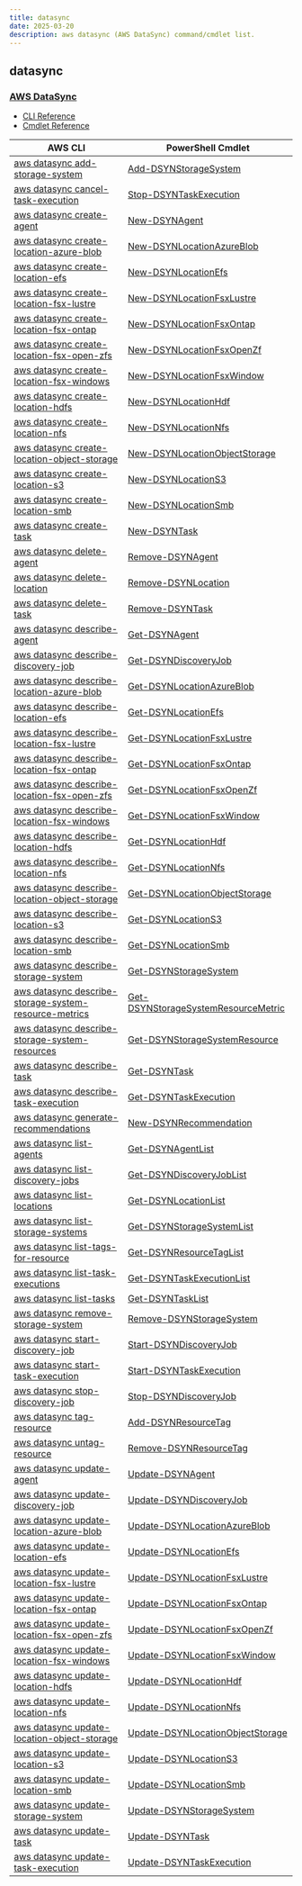 ```yaml
---
title: datasync
date: 2025-03-20
description: aws datasync (AWS DataSync) command/cmdlet list.
---
```


## datasync

### [AWS DataSync](https://aws.amazon.com/datasync/)

* [CLI Reference](https://awscli.amazonaws.com/v2/documentation/api/latest/reference/datasync/index.html)
* [Cmdlet Reference](https://docs.aws.amazon.com/powershell/latest/reference/items/AWS_DataSync_cmdlets.html)

|AWS CLI|PowerShell Cmdlet|
|----|----|
|[aws datasync add-storage-system](https://awscli.amazonaws.com/v2/documentation/api/latest/reference/datasync/add-storage-system.html)|[Add-DSYNStorageSystem](https://docs.aws.amazon.com/powershell/latest/reference/items/Add-DSYNStorageSystem.html)|
|[aws datasync cancel-task-execution](https://awscli.amazonaws.com/v2/documentation/api/latest/reference/datasync/cancel-task-execution.html)|[Stop-DSYNTaskExecution](https://docs.aws.amazon.com/powershell/latest/reference/items/Stop-DSYNTaskExecution.html)|
|[aws datasync create-agent](https://awscli.amazonaws.com/v2/documentation/api/latest/reference/datasync/create-agent.html)|[New-DSYNAgent](https://docs.aws.amazon.com/powershell/latest/reference/items/New-DSYNAgent.html)|
|[aws datasync create-location-azure-blob](https://awscli.amazonaws.com/v2/documentation/api/latest/reference/datasync/create-location-azure-blob.html)|[New-DSYNLocationAzureBlob](https://docs.aws.amazon.com/powershell/latest/reference/items/New-DSYNLocationAzureBlob.html)|
|[aws datasync create-location-efs](https://awscli.amazonaws.com/v2/documentation/api/latest/reference/datasync/create-location-efs.html)|[New-DSYNLocationEfs](https://docs.aws.amazon.com/powershell/latest/reference/items/New-DSYNLocationEfs.html)|
|[aws datasync create-location-fsx-lustre](https://awscli.amazonaws.com/v2/documentation/api/latest/reference/datasync/create-location-fsx-lustre.html)|[New-DSYNLocationFsxLustre](https://docs.aws.amazon.com/powershell/latest/reference/items/New-DSYNLocationFsxLustre.html)|
|[aws datasync create-location-fsx-ontap](https://awscli.amazonaws.com/v2/documentation/api/latest/reference/datasync/create-location-fsx-ontap.html)|[New-DSYNLocationFsxOntap](https://docs.aws.amazon.com/powershell/latest/reference/items/New-DSYNLocationFsxOntap.html)|
|[aws datasync create-location-fsx-open-zfs](https://awscli.amazonaws.com/v2/documentation/api/latest/reference/datasync/create-location-fsx-open-zfs.html)|[New-DSYNLocationFsxOpenZf](https://docs.aws.amazon.com/powershell/latest/reference/items/New-DSYNLocationFsxOpenZf.html)|
|[aws datasync create-location-fsx-windows](https://awscli.amazonaws.com/v2/documentation/api/latest/reference/datasync/create-location-fsx-windows.html)|[New-DSYNLocationFsxWindow](https://docs.aws.amazon.com/powershell/latest/reference/items/New-DSYNLocationFsxWindow.html)|
|[aws datasync create-location-hdfs](https://awscli.amazonaws.com/v2/documentation/api/latest/reference/datasync/create-location-hdfs.html)|[New-DSYNLocationHdf](https://docs.aws.amazon.com/powershell/latest/reference/items/New-DSYNLocationHdf.html)|
|[aws datasync create-location-nfs](https://awscli.amazonaws.com/v2/documentation/api/latest/reference/datasync/create-location-nfs.html)|[New-DSYNLocationNfs](https://docs.aws.amazon.com/powershell/latest/reference/items/New-DSYNLocationNfs.html)|
|[aws datasync create-location-object-storage](https://awscli.amazonaws.com/v2/documentation/api/latest/reference/datasync/create-location-object-storage.html)|[New-DSYNLocationObjectStorage](https://docs.aws.amazon.com/powershell/latest/reference/items/New-DSYNLocationObjectStorage.html)|
|[aws datasync create-location-s3](https://awscli.amazonaws.com/v2/documentation/api/latest/reference/datasync/create-location-s3.html)|[New-DSYNLocationS3](https://docs.aws.amazon.com/powershell/latest/reference/items/New-DSYNLocationS3.html)|
|[aws datasync create-location-smb](https://awscli.amazonaws.com/v2/documentation/api/latest/reference/datasync/create-location-smb.html)|[New-DSYNLocationSmb](https://docs.aws.amazon.com/powershell/latest/reference/items/New-DSYNLocationSmb.html)|
|[aws datasync create-task](https://awscli.amazonaws.com/v2/documentation/api/latest/reference/datasync/create-task.html)|[New-DSYNTask](https://docs.aws.amazon.com/powershell/latest/reference/items/New-DSYNTask.html)|
|[aws datasync delete-agent](https://awscli.amazonaws.com/v2/documentation/api/latest/reference/datasync/delete-agent.html)|[Remove-DSYNAgent](https://docs.aws.amazon.com/powershell/latest/reference/items/Remove-DSYNAgent.html)|
|[aws datasync delete-location](https://awscli.amazonaws.com/v2/documentation/api/latest/reference/datasync/delete-location.html)|[Remove-DSYNLocation](https://docs.aws.amazon.com/powershell/latest/reference/items/Remove-DSYNLocation.html)|
|[aws datasync delete-task](https://awscli.amazonaws.com/v2/documentation/api/latest/reference/datasync/delete-task.html)|[Remove-DSYNTask](https://docs.aws.amazon.com/powershell/latest/reference/items/Remove-DSYNTask.html)|
|[aws datasync describe-agent](https://awscli.amazonaws.com/v2/documentation/api/latest/reference/datasync/describe-agent.html)|[Get-DSYNAgent](https://docs.aws.amazon.com/powershell/latest/reference/items/Get-DSYNAgent.html)|
|[aws datasync describe-discovery-job](https://awscli.amazonaws.com/v2/documentation/api/latest/reference/datasync/describe-discovery-job.html)|[Get-DSYNDiscoveryJob](https://docs.aws.amazon.com/powershell/latest/reference/items/Get-DSYNDiscoveryJob.html)|
|[aws datasync describe-location-azure-blob](https://awscli.amazonaws.com/v2/documentation/api/latest/reference/datasync/describe-location-azure-blob.html)|[Get-DSYNLocationAzureBlob](https://docs.aws.amazon.com/powershell/latest/reference/items/Get-DSYNLocationAzureBlob.html)|
|[aws datasync describe-location-efs](https://awscli.amazonaws.com/v2/documentation/api/latest/reference/datasync/describe-location-efs.html)|[Get-DSYNLocationEfs](https://docs.aws.amazon.com/powershell/latest/reference/items/Get-DSYNLocationEfs.html)|
|[aws datasync describe-location-fsx-lustre](https://awscli.amazonaws.com/v2/documentation/api/latest/reference/datasync/describe-location-fsx-lustre.html)|[Get-DSYNLocationFsxLustre](https://docs.aws.amazon.com/powershell/latest/reference/items/Get-DSYNLocationFsxLustre.html)|
|[aws datasync describe-location-fsx-ontap](https://awscli.amazonaws.com/v2/documentation/api/latest/reference/datasync/describe-location-fsx-ontap.html)|[Get-DSYNLocationFsxOntap](https://docs.aws.amazon.com/powershell/latest/reference/items/Get-DSYNLocationFsxOntap.html)|
|[aws datasync describe-location-fsx-open-zfs](https://awscli.amazonaws.com/v2/documentation/api/latest/reference/datasync/describe-location-fsx-open-zfs.html)|[Get-DSYNLocationFsxOpenZf](https://docs.aws.amazon.com/powershell/latest/reference/items/Get-DSYNLocationFsxOpenZf.html)|
|[aws datasync describe-location-fsx-windows](https://awscli.amazonaws.com/v2/documentation/api/latest/reference/datasync/describe-location-fsx-windows.html)|[Get-DSYNLocationFsxWindow](https://docs.aws.amazon.com/powershell/latest/reference/items/Get-DSYNLocationFsxWindow.html)|
|[aws datasync describe-location-hdfs](https://awscli.amazonaws.com/v2/documentation/api/latest/reference/datasync/describe-location-hdfs.html)|[Get-DSYNLocationHdf](https://docs.aws.amazon.com/powershell/latest/reference/items/Get-DSYNLocationHdf.html)|
|[aws datasync describe-location-nfs](https://awscli.amazonaws.com/v2/documentation/api/latest/reference/datasync/describe-location-nfs.html)|[Get-DSYNLocationNfs](https://docs.aws.amazon.com/powershell/latest/reference/items/Get-DSYNLocationNfs.html)|
|[aws datasync describe-location-object-storage](https://awscli.amazonaws.com/v2/documentation/api/latest/reference/datasync/describe-location-object-storage.html)|[Get-DSYNLocationObjectStorage](https://docs.aws.amazon.com/powershell/latest/reference/items/Get-DSYNLocationObjectStorage.html)|
|[aws datasync describe-location-s3](https://awscli.amazonaws.com/v2/documentation/api/latest/reference/datasync/describe-location-s3.html)|[Get-DSYNLocationS3](https://docs.aws.amazon.com/powershell/latest/reference/items/Get-DSYNLocationS3.html)|
|[aws datasync describe-location-smb](https://awscli.amazonaws.com/v2/documentation/api/latest/reference/datasync/describe-location-smb.html)|[Get-DSYNLocationSmb](https://docs.aws.amazon.com/powershell/latest/reference/items/Get-DSYNLocationSmb.html)|
|[aws datasync describe-storage-system](https://awscli.amazonaws.com/v2/documentation/api/latest/reference/datasync/describe-storage-system.html)|[Get-DSYNStorageSystem](https://docs.aws.amazon.com/powershell/latest/reference/items/Get-DSYNStorageSystem.html)|
|[aws datasync describe-storage-system-resource-metrics](https://awscli.amazonaws.com/v2/documentation/api/latest/reference/datasync/describe-storage-system-resource-metrics.html)|[Get-DSYNStorageSystemResourceMetric](https://docs.aws.amazon.com/powershell/latest/reference/items/Get-DSYNStorageSystemResourceMetric.html)|
|[aws datasync describe-storage-system-resources](https://awscli.amazonaws.com/v2/documentation/api/latest/reference/datasync/describe-storage-system-resources.html)|[Get-DSYNStorageSystemResource](https://docs.aws.amazon.com/powershell/latest/reference/items/Get-DSYNStorageSystemResource.html)|
|[aws datasync describe-task](https://awscli.amazonaws.com/v2/documentation/api/latest/reference/datasync/describe-task.html)|[Get-DSYNTask](https://docs.aws.amazon.com/powershell/latest/reference/items/Get-DSYNTask.html)|
|[aws datasync describe-task-execution](https://awscli.amazonaws.com/v2/documentation/api/latest/reference/datasync/describe-task-execution.html)|[Get-DSYNTaskExecution](https://docs.aws.amazon.com/powershell/latest/reference/items/Get-DSYNTaskExecution.html)|
|[aws datasync generate-recommendations](https://awscli.amazonaws.com/v2/documentation/api/latest/reference/datasync/generate-recommendations.html)|[New-DSYNRecommendation](https://docs.aws.amazon.com/powershell/latest/reference/items/New-DSYNRecommendation.html)|
|[aws datasync list-agents](https://awscli.amazonaws.com/v2/documentation/api/latest/reference/datasync/list-agents.html)|[Get-DSYNAgentList](https://docs.aws.amazon.com/powershell/latest/reference/items/Get-DSYNAgentList.html)|
|[aws datasync list-discovery-jobs](https://awscli.amazonaws.com/v2/documentation/api/latest/reference/datasync/list-discovery-jobs.html)|[Get-DSYNDiscoveryJobList](https://docs.aws.amazon.com/powershell/latest/reference/items/Get-DSYNDiscoveryJobList.html)|
|[aws datasync list-locations](https://awscli.amazonaws.com/v2/documentation/api/latest/reference/datasync/list-locations.html)|[Get-DSYNLocationList](https://docs.aws.amazon.com/powershell/latest/reference/items/Get-DSYNLocationList.html)|
|[aws datasync list-storage-systems](https://awscli.amazonaws.com/v2/documentation/api/latest/reference/datasync/list-storage-systems.html)|[Get-DSYNStorageSystemList](https://docs.aws.amazon.com/powershell/latest/reference/items/Get-DSYNStorageSystemList.html)|
|[aws datasync list-tags-for-resource](https://awscli.amazonaws.com/v2/documentation/api/latest/reference/datasync/list-tags-for-resource.html)|[Get-DSYNResourceTagList](https://docs.aws.amazon.com/powershell/latest/reference/items/Get-DSYNResourceTagList.html)|
|[aws datasync list-task-executions](https://awscli.amazonaws.com/v2/documentation/api/latest/reference/datasync/list-task-executions.html)|[Get-DSYNTaskExecutionList](https://docs.aws.amazon.com/powershell/latest/reference/items/Get-DSYNTaskExecutionList.html)|
|[aws datasync list-tasks](https://awscli.amazonaws.com/v2/documentation/api/latest/reference/datasync/list-tasks.html)|[Get-DSYNTaskList](https://docs.aws.amazon.com/powershell/latest/reference/items/Get-DSYNTaskList.html)|
|[aws datasync remove-storage-system](https://awscli.amazonaws.com/v2/documentation/api/latest/reference/datasync/remove-storage-system.html)|[Remove-DSYNStorageSystem](https://docs.aws.amazon.com/powershell/latest/reference/items/Remove-DSYNStorageSystem.html)|
|[aws datasync start-discovery-job](https://awscli.amazonaws.com/v2/documentation/api/latest/reference/datasync/start-discovery-job.html)|[Start-DSYNDiscoveryJob](https://docs.aws.amazon.com/powershell/latest/reference/items/Start-DSYNDiscoveryJob.html)|
|[aws datasync start-task-execution](https://awscli.amazonaws.com/v2/documentation/api/latest/reference/datasync/start-task-execution.html)|[Start-DSYNTaskExecution](https://docs.aws.amazon.com/powershell/latest/reference/items/Start-DSYNTaskExecution.html)|
|[aws datasync stop-discovery-job](https://awscli.amazonaws.com/v2/documentation/api/latest/reference/datasync/stop-discovery-job.html)|[Stop-DSYNDiscoveryJob](https://docs.aws.amazon.com/powershell/latest/reference/items/Stop-DSYNDiscoveryJob.html)|
|[aws datasync tag-resource](https://awscli.amazonaws.com/v2/documentation/api/latest/reference/datasync/tag-resource.html)|[Add-DSYNResourceTag](https://docs.aws.amazon.com/powershell/latest/reference/items/Add-DSYNResourceTag.html)|
|[aws datasync untag-resource](https://awscli.amazonaws.com/v2/documentation/api/latest/reference/datasync/untag-resource.html)|[Remove-DSYNResourceTag](https://docs.aws.amazon.com/powershell/latest/reference/items/Remove-DSYNResourceTag.html)|
|[aws datasync update-agent](https://awscli.amazonaws.com/v2/documentation/api/latest/reference/datasync/update-agent.html)|[Update-DSYNAgent](https://docs.aws.amazon.com/powershell/latest/reference/items/Update-DSYNAgent.html)|
|[aws datasync update-discovery-job](https://awscli.amazonaws.com/v2/documentation/api/latest/reference/datasync/update-discovery-job.html)|[Update-DSYNDiscoveryJob](https://docs.aws.amazon.com/powershell/latest/reference/items/Update-DSYNDiscoveryJob.html)|
|[aws datasync update-location-azure-blob](https://awscli.amazonaws.com/v2/documentation/api/latest/reference/datasync/update-location-azure-blob.html)|[Update-DSYNLocationAzureBlob](https://docs.aws.amazon.com/powershell/latest/reference/items/Update-DSYNLocationAzureBlob.html)|
|[aws datasync update-location-efs](https://awscli.amazonaws.com/v2/documentation/api/latest/reference/datasync/update-location-efs.html)|[Update-DSYNLocationEfs](https://docs.aws.amazon.com/powershell/latest/reference/items/Update-DSYNLocationEfs.html)|
|[aws datasync update-location-fsx-lustre](https://awscli.amazonaws.com/v2/documentation/api/latest/reference/datasync/update-location-fsx-lustre.html)|[Update-DSYNLocationFsxLustre](https://docs.aws.amazon.com/powershell/latest/reference/items/Update-DSYNLocationFsxLustre.html)|
|[aws datasync update-location-fsx-ontap](https://awscli.amazonaws.com/v2/documentation/api/latest/reference/datasync/update-location-fsx-ontap.html)|[Update-DSYNLocationFsxOntap](https://docs.aws.amazon.com/powershell/latest/reference/items/Update-DSYNLocationFsxOntap.html)|
|[aws datasync update-location-fsx-open-zfs](https://awscli.amazonaws.com/v2/documentation/api/latest/reference/datasync/update-location-fsx-open-zfs.html)|[Update-DSYNLocationFsxOpenZf](https://docs.aws.amazon.com/powershell/latest/reference/items/Update-DSYNLocationFsxOpenZf.html)|
|[aws datasync update-location-fsx-windows](https://awscli.amazonaws.com/v2/documentation/api/latest/reference/datasync/update-location-fsx-windows.html)|[Update-DSYNLocationFsxWindow](https://docs.aws.amazon.com/powershell/latest/reference/items/Update-DSYNLocationFsxWindow.html)|
|[aws datasync update-location-hdfs](https://awscli.amazonaws.com/v2/documentation/api/latest/reference/datasync/update-location-hdfs.html)|[Update-DSYNLocationHdf](https://docs.aws.amazon.com/powershell/latest/reference/items/Update-DSYNLocationHdf.html)|
|[aws datasync update-location-nfs](https://awscli.amazonaws.com/v2/documentation/api/latest/reference/datasync/update-location-nfs.html)|[Update-DSYNLocationNfs](https://docs.aws.amazon.com/powershell/latest/reference/items/Update-DSYNLocationNfs.html)|
|[aws datasync update-location-object-storage](https://awscli.amazonaws.com/v2/documentation/api/latest/reference/datasync/update-location-object-storage.html)|[Update-DSYNLocationObjectStorage](https://docs.aws.amazon.com/powershell/latest/reference/items/Update-DSYNLocationObjectStorage.html)|
|[aws datasync update-location-s3](https://awscli.amazonaws.com/v2/documentation/api/latest/reference/datasync/update-location-s3.html)|[Update-DSYNLocationS3](https://docs.aws.amazon.com/powershell/latest/reference/items/Update-DSYNLocationS3.html)|
|[aws datasync update-location-smb](https://awscli.amazonaws.com/v2/documentation/api/latest/reference/datasync/update-location-smb.html)|[Update-DSYNLocationSmb](https://docs.aws.amazon.com/powershell/latest/reference/items/Update-DSYNLocationSmb.html)|
|[aws datasync update-storage-system](https://awscli.amazonaws.com/v2/documentation/api/latest/reference/datasync/update-storage-system.html)|[Update-DSYNStorageSystem](https://docs.aws.amazon.com/powershell/latest/reference/items/Update-DSYNStorageSystem.html)|
|[aws datasync update-task](https://awscli.amazonaws.com/v2/documentation/api/latest/reference/datasync/update-task.html)|[Update-DSYNTask](https://docs.aws.amazon.com/powershell/latest/reference/items/Update-DSYNTask.html)|
|[aws datasync update-task-execution](https://awscli.amazonaws.com/v2/documentation/api/latest/reference/datasync/update-task-execution.html)|[Update-DSYNTaskExecution](https://docs.aws.amazon.com/powershell/latest/reference/items/Update-DSYNTaskExecution.html)|

